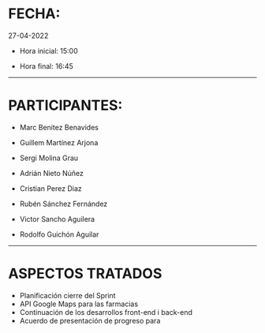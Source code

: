﻿#  FECHA:

27-04-2022

- Hora inicial: 15:00

- Hora final: 16:45

-----

#  PARTICIPANTES:

- Marc Benitez Benavides

- Guillem Martínez Arjona

- Sergi Molina Grau

- Adrián Nieto Núñez

- Cristian Perez Diaz

- Rubén Sánchez Fernández

- Victor Sancho Aguilera

- Rodolfo Guichón Aguilar

-----

#  ASPECTOS TRATADOS

- Planificación cierre del Sprint
- API Google Maps para las farmacias
- Continuación de los desarrollos front-end i back-end
- Acuerdo de presentación de progreso para 


